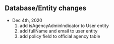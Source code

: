 ## Database/Entity changes
* Dec 4th, 2020
    1. add isAgencyAdminIndicator to User entity
    2. add fullName and email to user entity
    3. add policy field to official agency table
